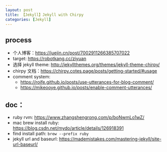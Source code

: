 ```yaml
---
layout: post
title: 【Jekyll】Jekyll with Chirpy
categories: [Jekyll]
---
```


## process

- 个人博客：https://juejin.cn/post/7002911266385707022
- target: https://robotkang.cc/ziyuan
- 选择 jekyll theme: http://jekyllthemes.org/themes/jekyll-theme-chirpy/
- chirpy 文档：https://chirpy.cotes.page/posts/getting-started/#usage
- comment system:
  - https://roife.github.io/posts/use-utterances-for-blog-comment/
  - https://mikeooye.github.io/posts/enable-comment-utterances/

## doc：

- ruby rvm: https://www.zhangshengrong.com/p/boNwmLo1wZ/
- mac brew install ruby: https://blog.csdn.net/mydo/article/details/126918391
- find install path: `brew --prefix ruby`
- jekyll url and baseurl: https://mademistakes.com/mastering-jekyll/site-url-baseurl/

